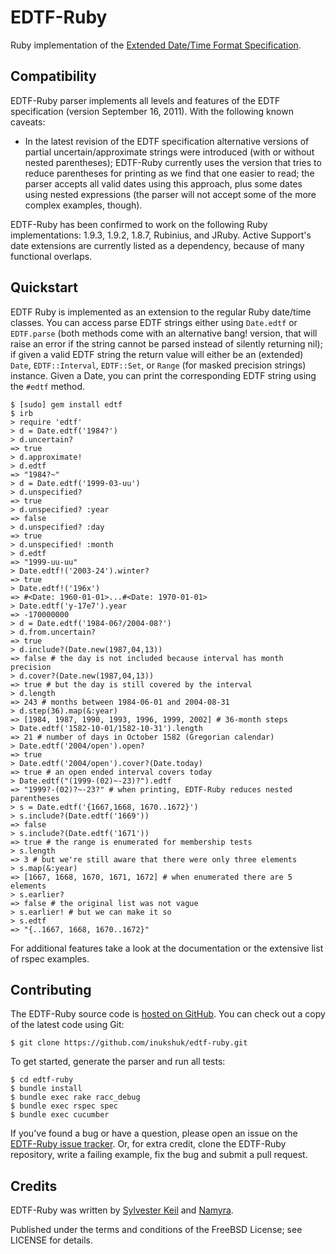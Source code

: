 EDTF-Ruby
=========

Ruby implementation of the [Extended Date/Time Format
Specification](http://www.loc.gov/standards/datetime/spec.html).


Compatibility
-------------

EDTF-Ruby parser implements all levels and features of the EDTF specification
(version September 16, 2011). With the following known caveats:

* In the latest revision of the EDTF specification alternative versions of
  partial uncertain/approximate strings were introduced (with or without nested
  parentheses); EDTF-Ruby currently uses the version that tries to reduce
  parentheses for printing as we find that one easier to read; the
  parser accepts all valid dates using this approach, plus some dates using
  nested expressions (the parser will not accept some of the more complex
  examples, though).

EDTF-Ruby has been confirmed to work on the following Ruby implementations:
1.9.3, 1.9.2, 1.8.7, Rubinius, and JRuby. Active Support's date extensions
are currently listed as a dependency, because of many functional overlaps.


Quickstart
----------

EDTF Ruby is implemented as an extension to the regular Ruby date/time classes.
You can access parse EDTF strings either using `Date.edtf` or `EDTF.parse`
(both methods come with an alternative bang! version, that will raise an error
if the string cannot be parsed instead of silently returning nil); if
given a valid EDTF string the return value will either be an (extended) `Date`,
`EDTF::Interval`, `EDTF::Set`, or `Range` (for masked precision strings)
instance. Given a Date, you can print the corresponding EDTF string using the
`#edtf` method.

    $ [sudo] gem install edtf
    $ irb
    > require 'edtf'
    > d = Date.edtf('1984?')
    > d.uncertain?
    => true
    > d.approximate!
    > d.edtf
    => "1984?~"
    > d = Date.edtf('1999-03-uu')
    > d.unspecified?
    => true
    > d.unspecified? :year
    => false
    > d.unspecified? :day
    => true
    > d.unspecified! :month
    > d.edtf
    => "1999-uu-uu"
    > Date.edtf!('2003-24').winter?
    => true
    > Date.edtf!('196x')
    => #<Date: 1960-01-01>...#<Date: 1970-01-01>
    > Date.edtf('y-17e7').year
    => -170000000
    > d = Date.edtf('1984-06?/2004-08?')
    > d.from.uncertain?
    => true
    > d.include?(Date.new(1987,04,13))
    => false # the day is not included because interval has month precision    
    > d.cover?(Date.new(1987,04,13))
    => true # but the day is still covered by the interval
    > d.length
    => 243 # months between 1984-06-01 and 2004-08-31
    > d.step(36).map(&:year)
    => [1984, 1987, 1990, 1993, 1996, 1999, 2002] # 36-month steps
    > Date.edtf('1582-10-01/1582-10-31').length
    => 21 # number of days in October 1582 (Gregorian calendar)
    > Date.edtf('2004/open').open?
    => true
    > Date.edtf('2004/open').cover?(Date.today)
    => true # an open ended interval covers today
    > Date.edtf("(1999-(02)~-23)?").edtf
    => "1999?-(02)?~-23?" # when printing, EDTF-Ruby reduces nested parentheses
    > s = Date.edtf('{1667,1668, 1670..1672}')
    > s.include?(Date.edtf('1669'))
    => false
    > s.include?(Date.edtf('1671'))
    => true # the range is enumerated for membership tests
    > s.length
    => 3 # but we're still aware that there were only three elements
    > s.map(&:year)
    => [1667, 1668, 1670, 1671, 1672] # when enumerated there are 5 elements
    > s.earlier?
    => false # the original list was not vague
    > s.earlier! # but we can make it so
    > s.edtf
    => "{..1667, 1668, 1670..1672}"


For additional features take a look at the documentation or the extensive
list of rspec examples.


Contributing
------------

The EDTF-Ruby source code is [hosted on GitHub](https://github.com/inukshuk/edtf-ruby).
You can check out a copy of the latest code using Git:

    $ git clone https://github.com/inukshuk/edtf-ruby.git
    
To get started, generate the parser and run all tests:

    $ cd edtf-ruby
    $ bundle install
    $ bundle exec rake racc_debug
    $ bundle exec rspec spec
    $ bundle exec cucumber

If you've found a bug or have a question, please open an issue on the
[EDTF-Ruby issue tracker](https://github.com/inukshuk/edtf-ruby). Or, for extra
credit, clone the EDTF-Ruby repository, write a failing example, fix the bug
and submit a pull request.


Credits
-------

EDTF-Ruby was written by [Sylvester Keil](http://sylvester.keil.or.at) and
[Namyra](https://github.com/namyra).

Published under the terms and conditions of the FreeBSD License; see LICENSE
for details.
